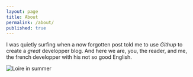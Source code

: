 ```yaml
---
layout: page
title: About
permalink: /about/
published: true
---
```


I was quietly surfing when a now forgotten post told me to use _Githup_ to create a _great_ developper blog. And here we are, you, the reader, and me, the french developper with his not so good English.

![Loire in summer]({{site.baseurl}}/images/loire-in-summer.jpg)

